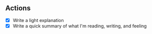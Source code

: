 ## Actions
- [x] Write a light explanation
- [x] Write a quick summary of what I'm reading, writing, and feeling
